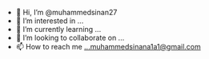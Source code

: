 - 👋 Hi, I’m @muhammedsinan27
- 👀 I’m interested in ...
- 🌱 I’m currently learning ...
- 💞️ I’m looking to collaborate on ...
- 📫 How to reach me ...muhammedsinana1a1@gmail.com

<!---
muhammedsinan27/muhammedsinan27 is a ✨ special ✨ repository because its `README.md` (this file) appears on your GitHub profile.
You can click the Preview link to take a look at your changes.
--->

